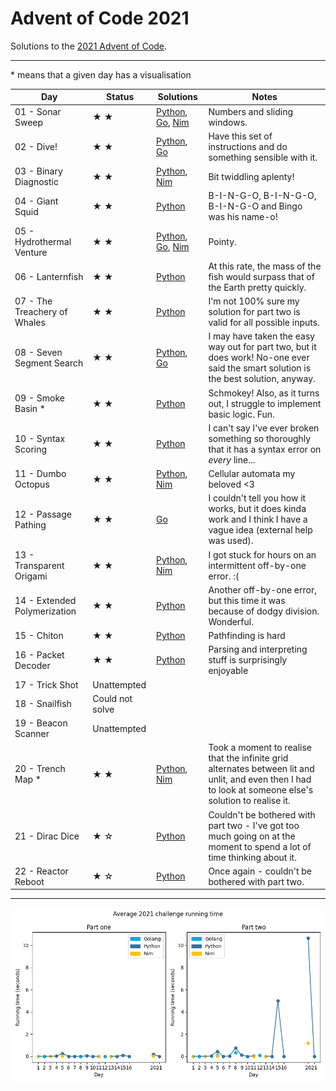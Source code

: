 # Advent of Code 2021

Solutions to the [2021 Advent of Code](https://adventofcode.com/2021).

---

\* means that a given day has a visualisation

<!-- ★ ☆ -->

<!-- PARSE START -->

| Day                                 | Status             | Solutions                                                                                               | Notes                                                                                                                                                   |
| ----------------------------------- | ------------------ | ------------------------------------------------------------------------------------------------------- | ------------------------------------------------------------------------------------------------------------------------------------------------------- |
| 01 - Sonar Sweep                    | ★ ★                | [Python](01-sonarSweep/py), [Go](01-sonarSweep/go), [Nim](01-sonarSweep/nim)                            | Numbers and sliding windows.                                                                                                                            |
| 02 - Dive!                          | ★ ★                | [Python](02-dive/py), [Go](02-dive/go)                                                                  | Have this set of instructions and do something sensible with it.                                                                                        |
| 03 - Binary Diagnostic              | ★ ★                | [Python](03-binaryDiagnostic/py), [Nim](03-binaryDiagnostic/nim)                                        | Bit twiddling aplenty!                                                                                                                                  |
| 04 - Giant Squid                    | ★ ★                | [Python](04-giantSquid/py)                                                                              | B-I-N-G-O, B-I-N-G-O, B-I-N-G-O and Bingo was his name-o!                                                                                               |
| 05 - Hydrothermal Venture           | ★ ★                | [Python](05-hydrothermalVenture/py), [Go](05-hydrothermalVenture/go), [Nim](05-hydrothermalVenture/nim) | Pointy.                                                                                                                                                 |
| 06 - Lanternfish                    | ★ ★                | [Python](06-lanternfish/py)                                                                             | At this rate, the mass of the fish would surpass that of the Earth pretty quickly.                                                                      |
| 07 - The Treachery of Whales        | ★ ★                | [Python](07-theTreacheryOfWhales/py)                                                                    | I'm not 100% sure my solution for part two is valid for all possible inputs.                                                                            |
| 08 - Seven Segment Search           | ★ ★                | [Python](08-sevenSegmentSearch/py), [Go](08-sevenSegmentSearch)                                         | I may have taken the easy way out for part two, but it does work! No-one ever said the smart solution is the best solution, anyway.                     |
| 09 - Smoke Basin \*                 | ★ ★                | [Python](09-smokeBasin/py)                                                                              | Schmokey! Also, as it turns out, I struggle to implement basic logic. Fun.                                                                              |
| 10 - Syntax Scoring                 | ★ ★                | [Python](10-syntaxScoring/py)                                                                           | I can't say I've ever broken something so thoroughly that it has a syntax error on *every* line...                                                      |
| 11 - Dumbo Octopus                  | ★ ★                | [Python](11-dumboOctopus/py), [Nim](11-dumboOctopus/nim)                                                | Cellular automata my beloved <3                                                                                                                         |
| 12 - Passage Pathing                | ★ ★                | [Go](12-passagePathing/go)                                                                              | I couldn't tell you how it works, but it does kinda work and I think I have a vague idea (external help was used).                                      |
| 13 - Transparent Origami            | ★ ★                | [Python](13-transparentOrigami/py), [Nim](13-transparentOrigami/nim)                                    | I got stuck for hours on an intermittent off-by-one error. :(                                                                                           |
| 14 - Extended Polymerization        | ★ ★                | [Python](14-extendedPolymerization/py)                                                                  | Another off-by-one error, but this time it was because of dodgy division. Wonderful.                                                                    |
| 15 - Chiton                         | ★ ★                | [Python](15-chiton/py)                                                                                  | Pathfinding is hard                                                                                                                                     |
| 16 - Packet Decoder                 | ★ ★                | [Python](16-packetDecoder/py)                                                                           | Parsing and interpreting stuff is surprisingly enjoyable                                                                                                |
| 17 - Trick Shot                     | Unattempted        |                                                                                                         |                                                                                                                                                         |
| 18 - Snailfish                      | Could not solve    |                                                                                                         |                                                                                                                                                         |
| 19 - Beacon Scanner                 | Unattempted        |                                                                                                         |                                                                                                                                                         |
| 20 - Trench Map \*                  | ★ ★                | [Python](20-trenchMap/py), [Nim](20-trenchMap/nim)                                                      | Took a moment to realise that the infinite grid alternates between lit and unlit, and even then I had to look at someone else's solution to realise it. |
| 21 - Dirac Dice                     | ★ ☆                | [Python](21-diracDice/py)                                                                               | Couldn't be bothered with part two - I've got too much going on at the moment to spend a lot of time thinking about it.                                 |
| 22 - Reactor Reboot                 | ★ ☆                | [Python](22-reactorReboot/py)                                                                           | Once again - couldn't be bothered with part two.                                                                                                        |

<!-- PARSE END -->

---

![Running times](running-times.png)

